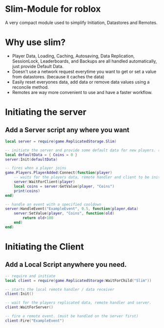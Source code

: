 # Slim-Module for roblox
A very compact module used to simplify Initiation, Datastores and Remotes.

# Why use slim?
* Player Data, Loading, Caching, Autosaving, Data Replication, SessionLock, Leaderboards, and Backups are all handled automatically, just provide Default Data.
* Doesn't use a network request everytime you want to get or set a value from datastores. (because it caches the data)
* Easily reset everyones data, add data or remove data values using a reconcile method.
* Remotes are way more convenient to use and have a faster workflow.


# Initiating the server
## Add a Server script any where you want

```lua
local server = require(game.ReplicatedStorage.Slim)

-- initiate the server and provide some default data for new players. (all loading/autosaving/caching/replication/remote handlers will be started automatically)
local defaultData = { Coins = 0 }
server:Init(defaultData)

-- fires when a player joins
game.Players.PlayerAdded:Connect(function(player)
    -- waits for the players data, remote handler and client to be initiated.
    server:WaitForClient(player)
    local coins = server:GetValue(player, "Coins")
    print(coins)
end)

-- handle an event with a specified cooldown 
server:HandleEvent("ExampleEvent", 0.5, function(player,data)
    server:SetValue(player, "Coins", function(old)
        return old+100
    end)
end)

```

# Initiating the Client
## Add a Local Script anywhere you need.

```lua
-- require and initiate
local client = require(game.ReplicatedStorage:WaitForChild("Slim"))

-- starts the local remote handler / data receiver
client:Init()

-- wait for the players replicated data, remote handler and server.
client:WaitForServer()

-- fire a remote event. (must be handled on the server first)
client:Fire("ExampleEvent")








```



